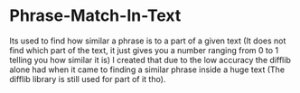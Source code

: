 # Phrase-Match-In-Text
Its used to find how similar a phrase is to a part of a given text (It does not find which part of the text, it just gives you a number ranging from 0 to 1 telling you how similar it is)
I created that due to the low accuracy the difflib alone had when it came to finding a similar phrase inside a huge text (The difflib library is still used for part of it tho).
